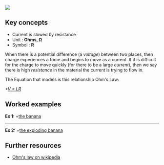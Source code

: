 [![](https://github.com/mixmix/hypermarkdown/raw/master/hypermarkdown_badge.png)](https://hypermarkdown.herokuapp.com)
## Key concepts

- Current is slowed by resistance
- Unit : **Ohms, Ω**
- Symbol : **R**





When there is a potential difference (a *voltage*) between two places, then charge experiences a force and begins to move as a current.
If it is difficult for the charge to move quickly (for there to be a large *current*), then we say there is high *resistance* in the material the current is trying to flow in.

The Equation that models is this relationship Ohm's Law:

*+[V = I.R](https://github.com/mixmix/nice_eqns/blob/master/physics/ohms_law.md)*




## Worked examples

**Ex 1:** +[the banana](https://github.com/TheAnnanMan/Electromagnetism/blob/master/Lesson_Plans/Resistance_resources/worked_ex_1.md)

---

**Ex 2:** +[the exploding banana](https://github.com/TheAnnanMan/Electromagnetism/blob/master/Lesson_Plans/Resistance_resources/worked_ex2.md)



## Further resources

- [Ohm's law on wikipedia](http://en.wikipedia.org/wiki/Ohm%27s_law)
